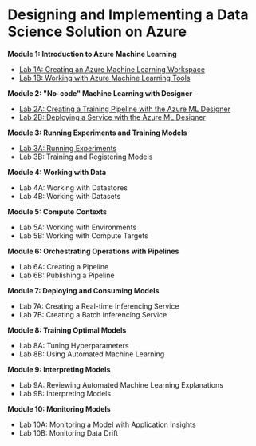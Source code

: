 # Designing and Implementing a Data Science Solution on Azure
**Module 1: Introduction to Azure Machine Learning**

- [Lab 1A: Creating an Azure Machine Learning Workspace](https://github.com/ceteongvanness/Designing-and-Implementing-a-Data-Science-Solution-on-Azure/blob/master/Lab01A.md)
- [Lab 1B: Working with Azure Machine Learning Tools](https://github.com/ceteongvanness/Designing-and-Implementing-a-Data-Science-Solution-on-Azure/blob/master/Lab01B.md)

**Module 2: "No-code" Machine Learning with Designer**

- [Lab 2A: Creating a Training Pipeline with the Azure ML Designer](https://github.com/ceteongvanness/Designing-and-Implementing-a-Data-Science-Solution-on-Azure/blob/master/Lab02A.md)
- [Lab 2B: Deploying a Service with the Azure ML Designer](https://github.com/ceteongvanness/Designing-and-Implementing-a-Data-Science-Solution-on-Azure/blob/master/Lab02B.md)

**Module 3: Running Experiments and Training Models**

- [Lab 3A: Running Experiments](https://github.com/ceteongvanness/Designing-and-Implementing-a-Data-Science-Solution-on-Azure/blob/master/Lab03A.md)
- Lab 3B: Training and Registering Models

**Module 4: Working with Data**

- Lab 4A: Working with Datastores
- Lab 4B: Working with Datasets

**Module 5: Compute Contexts**

- Lab 5A: Working with Environments
- Lab 5B: Working with Compute Targets

**Module 6: Orchestrating Operations with Pipelines**

- Lab 6A: Creating a Pipeline
- Lab 6B: Publishing a Pipeline

**Module 7: Deploying and Consuming Models**

- Lab 7A: Creating a Real-time Inferencing Service
- Lab 7B: Creating a Batch Inferencing Service

**Module 8: Training Optimal Models**

- Lab 8A: Tuning Hyperparameters
- Lab 8B: Using Automated Machine Learning

**Module 9: Interpreting Models**

- Lab 9A: Reviewing Automated Machine Learning Explanations
- Lab 9B: Interpreting Models

**Module 10: Monitoring Models**

- Lab 10A: Monitoring a Model with Application Insights
- Lab 10B: Monitoring Data Drift